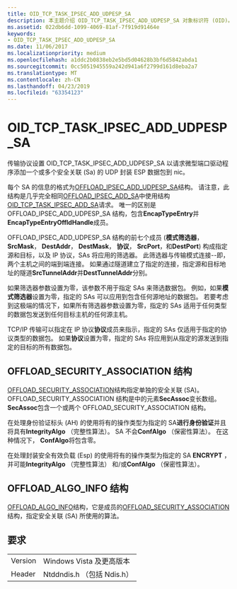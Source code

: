 ```yaml
---
title: OID_TCP_TASK_IPSEC_ADD_UDPESP_SA
description: 本主题介绍 OID_TCP_TASK_IPSEC_ADD_UDPESP_SA 对象标识符 (OID)。
ms.assetid: 022db6dd-1099-4069-81af-7f919d91464e
keywords:
- OID_TCP_TASK_IPSEC_ADD_UDPESP_SA
ms.date: 11/06/2017
ms.localizationpriority: medium
ms.openlocfilehash: a1ddc2b0838eb2e5bd5d04628b3bf6d5842abda1
ms.sourcegitcommit: 0cc5051945559a242d941a6f2799d161d8eba2a7
ms.translationtype: MT
ms.contentlocale: zh-CN
ms.lasthandoff: 04/23/2019
ms.locfileid: "63354123"
---
```

# <a name="oidtcptaskipsecaddudpespsa"></a>OID_TCP_TASK_IPSEC_ADD_UDPESP_SA

传输协议设置 OID_TCP_TASK_IPSEC_ADD_UDPESP_SA 以请求微型端口驱动程序添加一个或多个安全关联 (Sa) 的 UDP 封装 ESP 数据包到 nic。

每个 SA 的信息的格式为[OFFLOAD_IPSEC_ADD_UDPESP_SA](https://msdn.microsoft.com/library/windows/hardware/ff569057)结构。 请注意，此结构是几乎完全相同[OFFLOAD_IPSEC_ADD_SA](https://msdn.microsoft.com/library/windows/hardware/ff569056)中使用结构[OID_TCP_TASK_IPSEC_ADD_SA](oid-tcp-task-ipsec-add-sa.md)请求。 唯一的区别是 OFFLOAD_IPSEC_ADD_UDPESP_SA 结构，包含**EncapTypeEntry**并**EncapTypeEntryOffldHandle**成员。

OFFLOAD_IPSEC_ADD_UDPESP_SA 结构的前七个成员 (**模式筛选器**， **SrcMask**， **DestAddr**， **DestMask**， **协议**， **SrcPort**，和**DestPort**) 构成指定源和目标，以及 IP 协议，SAs 将应用的筛选器。 此筛选器与传输模式连接--即，两个主机之间的端到端连接。 如果通过隧道建立了指定的连接，指定源和目标地址的隧道**SrcTunnelAddr**并**DestTunnelAddr**分别。

如果筛选器参数设置为零，该参数不用于指定 SAs 来筛选数据包。 例如，如果**模式筛选器**设置为零，指定的 SAs 可以应用到包含任何源地址的数据包。 若要考虑到这极端的情况下，如果所有筛选器参数设置为零，指定的 SAs 适用于任何类型的数据包发送到任何目标主机的任何源主机。

TCP/IP 传输可以指定在 IP 协议**协议**成员来指示，指定的 SAs 仅适用于指定的协议类型的数据包。 如果**协议**设置为零，指定的 SAs 将应用到从指定的源发送到指定的目标的所有数据包。

## <a name="offloadsecurityassociation-structure"></a>OFFLOAD_SECURITY_ASSOCIATION 结构

[OFFLOAD_SECURITY_ASSOCIATION](https://msdn.microsoft.com/library/windows/hardware/ff569061)结构指定单独的安全关联 (SA)。 OFFLOAD_SECURITY_ASSOCIATION 结构是中的元素**SecAssoc**变长数组。 **SecAssoc**包含一个或两个 OFFLOAD_SECURITY_ASSOCIATION 结构。

在处理身份验证标头 (AH) 的使用将有的操作类型为指定的 SA**进行身份验证**并且将具有**IntegrityAlgo** （完整性算法）。 SA 不会**ConfAlgo** （保密性算法）。 在这种情况下， **ConfAlgo**将包含零。

在处理封装安全有效负载 (Esp) 的使用将有的操作类型为指定的 SA **ENCRYPT** ，并可能**IntegrityAlgo** （完整性算法） 和/或**ConfAlgo** （保密性算法）。

## <a name="offloadalgoinfo-structure"></a>OFFLOAD_ALGO_INFO 结构

[OFFLOAD_ALGO_INFO](https://msdn.microsoft.com/library/windows/hardware/ff568842)结构，它是成员的[OFFLOAD_SECURITY_ASSOCIATION](https://msdn.microsoft.com/library/windows/hardware/ff569061)结构，指定安全关联 (SA) 所使用的算法。

## <a name="requirements"></a>要求

| | |
| --- | --- |
| Version | Windows Vista 及更高版本 |
| Header | Ntddndis.h （包括 Ndis.h） |

